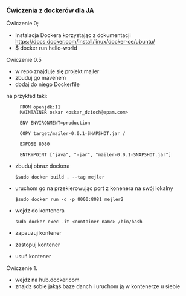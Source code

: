 ### Ćwiczenia z dockerów dla JA

Ćwiczenie 0;
 -   Instalacja Dockera korzystając z dokumentacji https://docs.docker.com/install/linux/docker-ce/ubuntu/
  -  $ docker run hello-world
 
 Cwiczenie 0.5
 - w repo znajduje się projekt majler
 - zbuduj go mavenem
 - dodaj do niego Dockerfile
 
 na przykład taki:
 
         FROM openjdk:11
         MAINTAINER oskar <oskar_dzioch@epam.com>
         
         ENV ENVIRONMENT=production
         
         COPY target/mailer-0.0.1-SNAPSHOT.jar /
         
         EXPOSE 8080
         
         ENTRYPOINT ["java", "-jar", "mailer-0.0.1-SNAPSHOT.jar"]
       
   
   - zbuduj obraz dockera
    
         $sudo docker build . --tag mejler
         
   - uruchom go na przekierowując port z konenera na swój lokalny

         $sudo docker run -d -p 8000:8081 mejler2
      
 - wejdz do kontenera
 
       sudo docker exec -it <container name> /bin/bash
-   zapauzuj kontener     
-   zastopuj kontener
-   usuń kontener   
      
Ćwiczenie 1.
 - wejdz na hub.docker.com
 - znajdz sobie jakąś baze danch i uruchom ją w kontenerze u siebie
 














